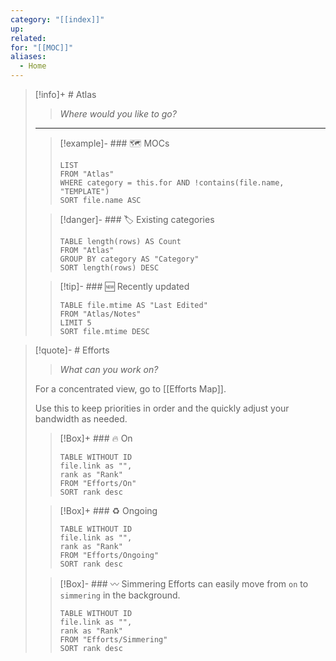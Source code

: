 ```yaml
---
category: "[[index]]"
up: 
related: 
for: "[[MOC]]"
aliases:
  - Home
---
```


> [!info]+ # Atlas
> > *Where would you like to go?*
> ---
> > [!example]- ### 🗺️ MOCs
> > ```dataview
> > LIST 
> > FROM "Atlas"
> > WHERE category = this.for AND !contains(file.name, "TEMPLATE")
> > SORT file.name ASC
> > ```
> 
> > [!danger]- ### 🏷️ Existing categories
> > ```dataview
> > TABLE length(rows) AS Count
> > FROM "Atlas"
> > GROUP BY category AS "Category"
> > SORT length(rows) DESC
> > ```
> 
> > [!tip]- ### 🆕 Recently updated
> > ```dataview
> > TABLE file.mtime AS "Last Edited"
> > FROM "Atlas/Notes"
> > LIMIT 5
> > SORT file.mtime DESC
> > ```

> [!quote]- # Efforts
> > *What can you work on?* 
> 
> For a concentrated view, go to [[Efforts Map]].
> 
> Use this to keep priorities in order and the quickly adjust your bandwidth as needed. 
> 
> > [!Box]+ ### 🔥 On
> > ``` dataview
> > TABLE WITHOUT ID
>  > file.link as "",
>  > rank as "Rank"
> > FROM "Efforts/On"
> > SORT rank desc
> > ```
> 
> > [!Box]+ ### ♻️ Ongoing
> > ``` dataview
> > TABLE WITHOUT ID
> > file.link as "",
> > rank as "Rank"
> > FROM "Efforts/Ongoing"
> > SORT rank desc
> > ```
> 
> > [!Box]- ### 〰️ Simmering
> > Efforts can easily move from `on` to `simmering` in the background.
> > 
> > ``` dataview
> > TABLE WITHOUT ID
> > file.link as "",
> > rank as "Rank"
> > FROM "Efforts/Simmering"
> > SORT rank desc
> > ```
